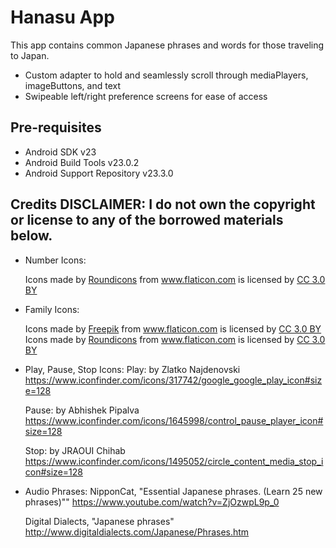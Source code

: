 Hanasu App
===================================

This app contains common Japanese phrases and words for those
traveling to Japan.

- Custom adapter to hold and seamlessly scroll through mediaPlayers, imageButtons, and text
- Swipeable left/right preference screens for ease of access

Pre-requisites
--------------

- Android SDK v23
- Android Build Tools v23.0.2
- Android Support Repository v23.3.0


Credits
DISCLAIMER:  I do not own the copyright or license to any of the borrowed materials below.
-------------------------------------------------------------------------------------------

- Number Icons:
	<div>Icons made by <a href="http://www.flaticon.com/authors/roundicons" title="Roundicons">Roundicons</a> from <a href="http://www.flaticon.com" title="Flaticon">www.flaticon.com</a> is licensed by <a href="http://creativecommons.org/licenses/by/3.0/" title="Creative Commons BY 3.0" target="_blank">CC 3.0 BY</a></div>

- Family Icons:
	<div>Icons made by <a href="http://www.freepik.com" title="Freepik">Freepik</a> from <a href="http://www.flaticon.com" title="Flaticon">www.flaticon.com</a> is licensed by <a href="http://creativecommons.org/licenses/by/3.0/" title="Creative Commons BY 3.0" target="_blank">CC 3.0 BY</a></div>

	<div>Icons made by <a href="http://www.flaticon.com/authors/roundicons" title="Roundicons">Roundicons</a> from <a href="http://www.flaticon.com" title="Flaticon">www.flaticon.com</a> is licensed by <a href="http://creativecommons.org/licenses/by/3.0/" title="Creative Commons BY 3.0" target="_blank">CC 3.0 BY</a></div>

- Play, Pause, Stop Icons:
	Play:
	by Zlatko Najdenovski
	https://www.iconfinder.com/icons/317742/google_google_play_icon#size=128
	
	Pause:
	by Abhishek Pipalva
	https://www.iconfinder.com/icons/1645998/control_pause_player_icon#size=128

	Stop:
	by JRAOUI Chihab
	https://www.iconfinder.com/icons/1495052/circle_content_media_stop_icon#size=128

- Audio
	Phrases:
	NipponCat, "Essential Japanese phrases. (Learn 25 new phrases)""
	https://www.youtube.com/watch?v=ZjOzwpL9p_0

	Digital Dialects, "Japanese phrases"
	http://www.digitaldialects.com/Japanese/Phrases.htm

	
